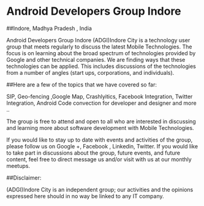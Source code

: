 
# Android Developers Group Indore
##Indore, Madhya Pradesh , India


Android Developers Group Indore (ADGI)Indore City is a technology user group that meets regularly to discuss the latest Mobile Technologies. The focus is on learning about the broad spectrum of technologies provided by Google and other technical companies. We are  finding ways that these technologies can be applied. This includes discussions of the technologies from a number of angles (start ups, corporations, and individuals). 

##Here are a few of the topics that we have covered so far:

SIP, Geo-fencing ,Google Map, Crashlyitics, Facebook Integration, Twitter Integration, Android Code convection for developer and designer and more ..  

The group is free to attend and open to all who are interested in discussing and learning more about software development with Mobile Technologies. 

If you would like to stay up to date with events and activities of the group, please follow us on Google +, Facebook , Linkedin, Twitter.
  If you would like to take part in discussions about the group, future events, and future content, feel free to direct message us and/or visit with us at our monthly meetups.

##Disclaimer: 

(ADGI)Indore City  is an independent group; our activities and the opinions expressed here should in no way be linked to any IT company.
